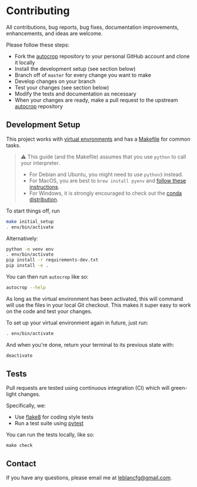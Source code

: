 # Contributing
All contributions, bug reports, bug fixes, documentation improvements, enhancements, and ideas are welcome.

Please follow these steps:

* Fork the [autocrop](https://github.com/leblancfg/autocrop) repository to your
  personal GitHub account and clone it locally
* Install the development setup (see section below)
* Branch off of `master` for every change you want to make
* Develop changes on your branch
* Test your changes (see section below)
* Modify the tests and documentation as necessary
* When your changes are ready, make a pull request to the upstream
  [autocrop](https://github.com/leblancfg/autocrop) repository

## Development Setup
This project works with [virtual envronments](https://docs.python.org/3/library/venv.html) and has a [Makefile](https://krzysztofzuraw.com/blog/2016/makefiles-in-python-projects) for common tasks.

>⚠️  This guide (and the Makefile) assumes that you use `python` to call your interpreter.
>
> * For Debian and Ubuntu, you might need to use `python3` instead.
> * For MacOS, you are best to `brew install pyenv` and [follow these instructions](https://opensource.com/article/19/5/python-3-default-mac).
> * For Windows, it is strongly encouraged to check out the [conda distribution](https://docs.conda.io/projects/conda/en/latest/user-guide/install/windows.html).

To start things off, run

```sh
make initial_setup
. env/bin/activate
```

Alternatively:

```sh
python -m venv env
. env/bin/activate
pip install -r requirements-dev.txt
pip install -e .
```

You can then run `autocrop` like so:

```sh
autocrop --help
```

As long as the virtual environment has been activated, this will command will
use the files in your local Git checkout. This makes it super easy to work on
the code and test your changes.

To set up your virtual environment again in future, just run:

```sh
. env/bin/activate
```

And when you're done, return your terminal to its previous state with:

```sh
deactivate
```

## Tests

Pull requests are tested using continuous integration (CI) which will
green-light changes.

Specifically, we:

* Use [flake8](http://flake8.pycqa.org/en/latest/) for coding style tests
* Run a test suite using [pytest](https://docs.pytest.org/en/latest/)

You can run the tests locally, like so:

```
make check
```


## Contact

If you have any questions, please email me at
[leblancfg@gmail.com](mailto:leblancfg@gmail.com).
